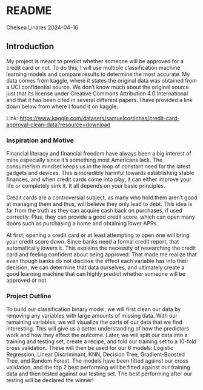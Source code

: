 README
================
Chelsea Linares
2024-04-16

## Introduction

My project is meant to predict whether someone will be approved for a
credit card or not. To do this, I will use multiple classification
machine learning models and compare results to determine the most
accurate. My data comes from kaggle, where it states the original data
was obtained from a UCI confidential source. We don’t know much about
the original source just that its license under Creative Commons
Attribution 4.0 International and that it has been cited in several
different papers. I have provided a link down below from where I found
it on kaggle.

Link:
<https://www.kaggle.com/datasets/samuelcortinhas/credit-card-approval-clean-data?resource=download>

### Inspiration and Motive

Financial literacy and financial freedom have always been a big interest
of mine especially since it’s something most Americans lack. The
consumerism mindset keeps us in the loop of constant need for the latest
gadgets and devices. This is incredibly harmful towards establishing
stable finances, and when credit cards come into play, it can either
improve your life or completely sink it. It all depends on your basic
principles.

Credit cards are a controversial subject, as many who hold them aren’t
good at managing them and thus, will believe they only lead to debt.
This idea is far from the truth as they can acquire cash back on
purchases, if used correctly. Plus, they can provide a good credit
score, which can open many doors such as purchasing a home and obtaining
lower APRs.

At first, opening a credit card or at least attempting to open one will
bring your credit score down. Since banks need a formal credit report,
that automatically lowers it. This explains the necessity of researching
the credit card and feeling confident about being approved. That made me
realize that even though banks do not disclose the effect each variable
has into their decision, we can determine that data ourselves, and
ultimately create a good learning machine that can highly predict
whether someone will be approved or not.

### Project Outline

To build our classification binary model, we will first clean our data
by removing any variables with large amounts of missing data. With our
remaining variables, we will visualize the parts of our data that we
find interesting. This will give us a better understanding of how the
predictors work and how they affect the outcome. Later, we will split
our data into a training and testing set, create a recipe, and fold our
training set to a 10-fold cross validation. These will then be used for
our 6 models: Logistic Regression, Linear Discriminant, KNN, Decision
Tree, Gradient-Boosted Tree, and Random Forest. The models have been
fitted against our cross validation, and the top 2 best performing will
be fitted against our training data and then tested against our testing
set. The best performing after our testing will be declared the winner!
